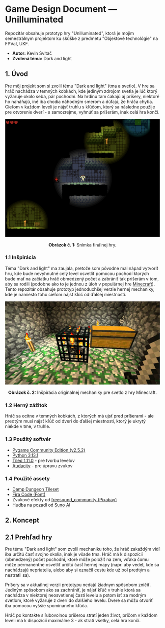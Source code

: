 <!-- markdownlint-disable MD033-->
# Game Design Document –– Unilluminated

Repozitár obsahuje prototyp hry "Unilluminated", ktorá je mojim semestrálnym projektom ku skúške z predmetu "Objektové technológie" na FPVaI, UKF.

- **Autor:** Kevin Svitač
- **Zvolená téma:** Dark and light

## 1. Úvod

Pre môj projekt som si zvolil tému "Dark and light" (tma a svetlo). V hre sa hráč nachádza v temných kobkách, kde jediným zdrojom svetla je lúč ktorý vyžaruje okolo seba, pár pochodní. Na hrdinu tam čakajú aj príšery, niektoré ho naháňajú, iné iba chodia náhodným smerom a dúfajú, že hráča chytia. Cieľom v každom leveli je nájsť truhlu s kľúčom, ktorý sa následne použije pre otvorenie dverí - a samozrejme, vyhnúť sa príšerám, inak celá hra končí.

![Snímka finálnej hry](readme/hra.png)

<p align="center"><b>Obrázok č. 1:</b> Snímka finálnej hry.</p>

### 1.1 Inšpirácia

Téma "Dark and light" ma zaujala, pretože som pôvodne mal nápad vytvoriť hru, kde bude nevyhnutné celý level osvetliť pomocou pochodí ktorých bude mať na začiatku hráč obmedzený počet a zabrániť tak príšerám v tom, aby sa rodili (podobne ako to je jednou z úloh v populárnej hre [Minecraft](https://minecraft.net)). Tento repozitár obsahuje prototyp jednoduchšej verzie hernej mechaniky, kde je namiesto toho cieľom nájsť kĺúč od ďalšej miestnosti.

![Osvetlenie spawneru v Minecrafte](readme/minecraft.png)

<p align="center"><b>Obrázok č. 2:</b> Inšpirácia originálnej mechaniky pre svetlo z hry Minecraft.</p>

### 1.2 Herný zážitok

Hráč sa ocitne v temných kobkách, z ktorých má ujsť pred príšerami - ale predtým musí nájsť kľúč od dverí do ďalšej miestnosti, ktorý je ukrytý niekde v tme, v truhle.

### 1.3 Použitý softvér

- [Pygame Community Edition (v2.5.2)](https://pypi.org/project/pygame-ce/)
- [Python 3.13.1](https://python.org)
- [Tiled 1.11.0](https://thorbjorn.itch.io/tiled) - pre tvorbu levelov
- [Audacity](https://audacityteam.org/) - pre úpravu zvukov

### 1.4 Použité assety

- [Damp Dungeon Tileset](https://pine-druid.itch.io/damp-dungeon-tileset-and-sprites)
- [Fira Code (Font)](https://github.com/tonsky/FiraCode)
- Zvukové efekty od [freesound_community (Pixabay)](https://pixabay.com/users/46691455)
- Hudba na pozadí od [Suno AI](https://suno.com/)

## 2. Koncept

## 2.1 Prehľad hry

Pre tému "Dark and light" som zvolil mechaniku toho, že hráč zakaždým vidí iba určitú časť svojho okolia, inak je všade tma. Hráč má k dispozícií (obmedzený) počet pochodní, ktoré môže položiť na zem, vďaka čomu môže permanentne osvetliť určitú časť hernej mapy (napr. aby vedel, kde sa nachádzajú nepriatelia, alebo aby si označil cestu kde už bol predtým a nestratil sa).

Príšery sa v aktuálnej verzii prototypu nedajú žiadnym spôsobom zničiť. Jediným spôsobom ako sa zachrániť, je nájsť kľúč v truhle ktorá sa nachádza v niektorej neosvetlenej časti levelu a potom ísť za modrým svetlom, ktoré vyžaruje z dverí do ďalšieho levelu. Dvere sa môžu otvoriť iba pomocou vyššie spomínaného kľúča.

Hráč po kontakte s ľubovolnou príšerou stratí jeden život, pričom v každom leveli má k dispozícií maximálne 3 - ak stratí všetky, celá hra končí.
